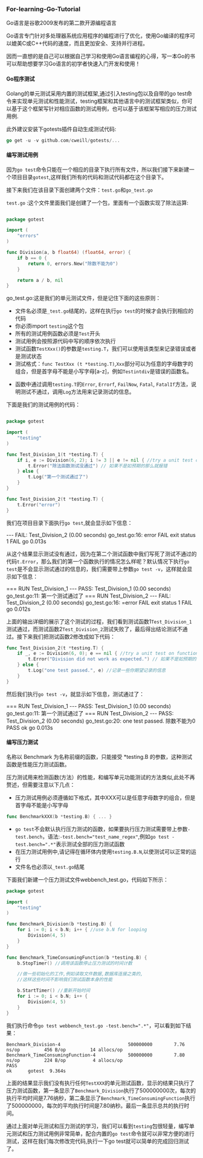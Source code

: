 ### For-learning-Go-Tutorial

Go语言是谷歌2009发布的第二款开源编程语言

Go语言专门针对多处理器系统应用程序的编程进行了优化，使用Go编译的程序可以媲美C或C++代码的速度，而且更加安全、支持并行进程。

因而一直想的是自己可以根据自己学习和使用Go语言编程的心得，写一本Go的书可以帮助想要学习Go语言的初学者快速入门开发和使用！

#### Go程序测试

Golang的单元测试采用内置的测试框架,通过引入testing包以及自带的go test命令来实现单元测试和性能测试，testing框架和其他语言中的测试框架类似，你可以基于这个框架写针对相应函数的测试用例，也可以基于该框架写相应的压力测试用例.

此外建议安装下gotests插件自动生成测试代码:

```go
go get -u -v github.com/cweill/gotests/...
```
#### 编写测试用例

因为`go test`命令只能在一个相应的目录下执行所有文件，所以我们接下来新建一个项目目录`gotest`,这样我们所有的代码和测试代码都在这个目录下。

接下来我们在该目录下面创建两个文件：`test.go`和`go_test.go`

`test.go` :这个文件里面我们是创建了一个包，里面有一个函数实现了除法运算:

```Go

package gotest

import (
	"errors"
)

func Division(a, b float64) (float64, error) {
	if b == 0 {
		return 0, errors.New("除数不能为0")
	}

	return a / b, nil
}

```

go_test.go:这是我们的单元测试文件，但是记住下面的这些原则：

* 文件名必须是`_test.go`结尾的，这样在执行`go test`的时候才会执行到相应的代码
* 你必须import `testing`这个包
* 所有的测试用例函数必须是`Test`开头
* 测试用例会按照源代码中写的顺序依次执行
* 测试函数`TestXxx()`的参数是`testing.T`，我们可以使用该类型来记录错误或者是测试状态
* 测试格式：`func TestXxx (t *testing.T)`,`Xxx`部分可以为任意的字母数字的组合，但是首字母不能是小写字母[a-z]，例如`Testintdiv`是错误的函数名。
- 函数中通过调用`testing.T`的`Error`, `Errorf`, `FailNow`, `Fatal`, `FatalIf`方法，说明测试不通过，调用`Log`方法用来记录测试的信息。
	
下面是我们的测试用例的代码：
	
```Go

package gotest

import (
	"testing"
)

func Test_Division_1(t *testing.T) {
	if i, e := Division(6, 2); i != 3 || e != nil { //try a unit test on function
		t.Error("除法函数测试没通过") // 如果不是如预期的那么就报错
	} else {
		t.Log("第一个测试通过了") 
	}
}

func Test_Division_2(t *testing.T) {
	t.Error("error")
}

```

我们在项目目录下面执行`go test`,就会显示如下信息：

--- FAIL: Test_Division_2 (0.00 seconds)
	go_test.go:16: error
FAIL
exit status 1
FAIL	go	0.013s

从这个结果显示测试没有通过，因为在第二个测试函数中我们写死了测试不通过的代码`t.Error`，那么我们的第一个函数执行的情况怎么样呢？默认情况下执行`go test`是不会显示测试通过的信息的，我们需要带上参数`go test -v`，这样就会显示如下信息：

=== RUN Test_Division_1
--- PASS: Test_Division_1 (0.00 seconds)
	go_test.go:11: 第一个测试通过了
=== RUN Test_Division_2
--- FAIL: Test_Division_2 (0.00 seconds)
	go_test.go:16: =error
FAIL
exit status 1
FAIL	go	0.012s

上面的输出详细的展示了这个测试的过程，我们看到测试函数1`Test_Division_1`测试通过，而测试函数2`Test_Division_2`测试失败了，最后得出结论测试不通过。接下来我们把测试函数2修改成如下代码：

```go
func Test_Division_2(t *testing.T) {
	if _, e := Division(6, 0); e == nil { //try a unit test on function
		t.Error("Division did not work as expected.") // 如果不是如预期的那么就报错
	} else {
		t.Log("one test passed.", e) //记录一些你期望记录的信息
	}
}	
```

然后我们执行`go test -v`，就显示如下信息，测试通过了：

=== RUN Test_Division_1
--- PASS: Test_Division_1 (0.00 seconds)
	go_test.go:11: 第一个测试通过了
=== RUN Test_Division_2
--- PASS: Test_Division_2 (0.00 seconds)
	go_test.go:20: one test passed. 除数不能为0
PASS
ok  	go	0.013s

#### 编写压力测试

名称以 Benchmark 为名称前缀的函数，只能接受 *testing.B 的参数，这种测试函数是性能压力测试函数。

压力测试用来检测函数(方法）的性能，和编写单元功能测试的方法类似,此处不再赘述，但需要注意以下几点：

* 压力测试用例必须遵循如下格式，其中XXX可以是任意字母数字的组合，但是首字母不能是小写字母

```go
func BenchmarkXXX(b *testing.B) { ... }
```

* `go test`不会默认执行压力测试的函数，如果要执行压力测试需要带上参数`-test.bench`，语法:`-test.bench="test_name_regex"`,例如`go test -test.bench=".*"`表示测试全部的压力测试函数
* 在压力测试用例中,请记得在循环体内使用`testing.B.N`,以使测试可以正常的运行
* 文件名也必须以`_test.go`结尾

下面我们新建一个压力测试文件webbench_test.go，代码如下所示：

```go
package gotest

import (
	"testing"
)

func Benchmark_Division(b *testing.B) {
	for i := 0; i < b.N; i++ { //use b.N for looping 
		Division(4, 5)
	}
}

func Benchmark_TimeConsumingFunction(b *testing.B) {
	b.StopTimer() //调用该函数停止压力测试的时间计数

	//做一些初始化的工作,例如读取文件数据,数据库连接之类的,
	//这样这些时间不影响我们测试函数本身的性能

	b.StartTimer() //重新开始时间
	for i := 0; i < b.N; i++ {
		Division(4, 5)
	}
}

```

我们执行命令`go test webbench_test.go -test.bench=".*"`，可以看到如下结果：
```
Benchmark_Division-4   	                     500000000	      7.76 ns/op	     456 B/op	      14 allocs/op
Benchmark_TimeConsumingFunction-4            500000000	      7.80 ns/op	     224 B/op	       4 allocs/op
PASS
ok  	gotest	9.364s
```

上面的结果显示我们没有执行任何`TestXXX`的单元测试函数，显示的结果只执行了压力测试函数，第一条显示了`Benchmark_Division`执行了500000000次，每次的执行平均时间是7.76纳秒，第二条显示了`Benchmark_TimeConsumingFunction`执行了500000000，每次的平均执行时间是7.80纳秒。最后一条显示总共的执行时间。

通过上面对单元测试和压力测试的学习，我们可以看到`testing`包很轻量，编写单元测试和压力测试用例非常简单，配合内置的`go test`命令就可以非常方便的进行测试，这样在我们每次修改完代码,执行一下go test就可以简单的完成回归测试了。
